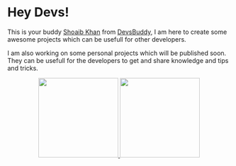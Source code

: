 # Hey Devs!

This is your buddy [Shoaib Khan](https://github.com/iamspydey) from [DevsBuddy](https://devsbuddy.com), I am here to create some awesome projects which can be usefull for other developers.

I am also working on some personal projects which will be published soon. They can be usefull for the developers to get and share knowledge and tips and tricks.


<div align="center">
  <a href="https://leonardo-soares.github.io/thedevsbuddy/">
  <img height="180em" src="https://github-readme-stats.vercel.app/api?username=thedevsbuddy&show_icons=true&theme=tokyonight&include_all_commits=true&count_private=true"/>
  <img height="180em" src="https://github-readme-stats.vercel.app/api/top-langs/?username=thedevsbuddy&layout=compact&langs_count=7&theme=tokyonight"/>
  </a>
</div>



  
<!-- ## Social Links
<div> 
    <a href="https://www.linkedin.com/in/leonardo-afonso/" target="_blank"><img src="https://img.shields.io/badge/-LinkedIn-%230077B5?style=for-the-badge&logo=linkedin&logoColor=white" target="_blank"></a> 
  <a href="https://instagram.com/leosoarespa" target="_blank"><img src="https://img.shields.io/badge/-Instagram-%23E4405F?style=for-the-badge&logo=instagram&logoColor=white" target="_blank"></a>
  <a href = "mailto:leonardoafonso1048@gmail.com"><img src="https://img.shields.io/badge/-Gmail-%23333?style=for-the-badge&logo=gmail&logoColor=white" target="_blank"></a> -->

 
</div>
